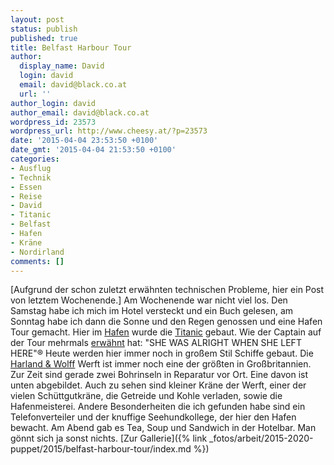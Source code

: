 ```yaml
---
layout: post
status: publish
published: true
title: Belfast Harbour Tour
author:
  display_name: David
  login: david
  email: david@black.co.at
  url: ''
author_login: david
author_email: david@black.co.at
wordpress_id: 23573
wordpress_url: http://www.cheesy.at/?p=23573
date: '2015-04-04 23:53:50 +0100'
date_gmt: '2015-04-04 21:53:50 +0100'
categories:
- Ausflug
- Technik
- Essen
- Reise
- David
- Titanic
- Belfast
- Hafen
- Kräne
- Nordirland
comments: []
---
```

[Aufgrund der schon zuletzt erwähnten technischen Probleme, hier ein Post von letztem Wochenende.]
Am Wochenende war nicht viel los. Den Samstag habe ich mich im Hotel versteckt und ein Buch gelesen, am Sonntag habe ich dann die Sonne und den Regen genossen und eine Hafen Tour gemacht.
Hier im [Hafen](http://en.wikipedia.org/wiki/Belfast_Harbour) wurde die [Titanic](http://en.wikipedia.org/wiki/RMS_Titanic) gebaut. Wie der Captain auf der Tour mehrmals [erwähnt](http://www.laganboatcompany.com/index.php?main_page=product_info&cPath=10&products_id=41) hat: "SHE WAS ALRIGHT WHEN SHE LEFT HERE"®
Heute werden hier immer noch in großem Stil Schiffe gebaut. Die [Harland & Wolff](http://en.wikipedia.org/wiki/Harland_and_Wolff) Werft ist immer noch eine der größten in Großbritannien. Zur Zeit sind gerade zwei Bohrinseln in Reparatur vor Ort. Eine davon ist unten abgebildet. Auch zu sehen sind kleiner Kräne der Werft, einer der vielen Schüttgutkräne, die Getreide und Kohle verladen, sowie die Hafenmeisterei.
Andere Besonderheiten die ich gefunden habe sind ein Telefonverteiler und der knuffige Seehundkollege, der hier den Hafen bewacht.
Am Abend gab es Tea, Soup und Sandwich in der Hotelbar. Man gönnt sich ja sonst nichts.
[Zur Gallerie]({% link _fotos/arbeit/2015-2020-puppet/2015/belfast-harbour-tour/index.md %})
